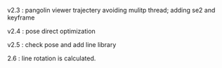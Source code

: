 v2.3 : pangolin viewer trajectery avoiding mulitp thread; adding se2 and keyframe

v2.4 : pose direct optimization

v2.5 : check pose and add line library

2.6 : line rotation is calculated.